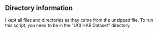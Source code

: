 ## Directory information
I kept all files and directories as they came from the unzipped file. To run this script, you need to be in the "UCI HAR Dataset" directory.

